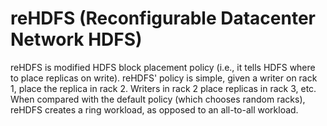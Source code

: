 # reHDFS (Reconfigurable Datacenter Network HDFS)

reHDFS is modified HDFS block placement policy (i.e., it tells HDFS where to
place replicas on write). reHDFS' policy is simple, given a writer on rack 1,
place the replica in rack 2. Writers in rack 2 place replicas in rack 3,
etc. When compared with the default policy (which chooses random racks), reHDFS
creates a ring workload, as opposed to an all-to-all workload.